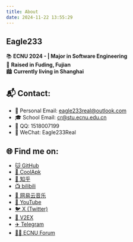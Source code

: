 ```yaml
---
title: About
date: 2024-11-22 13:55:29
---
```


## **Eagle233**  

📚 **ECNU 2024 - | Major in Software Engineering**  
🏡 **Raised in Fuding, Fujian**  
🏙️ **Currently living in Shanghai**  

## **📬 Contact:**  

- 📧 Personal Email: [eagle233real@outlook.com](mailto:eagle233real@outlook.com)  
- 🎓 School Email: [cr@stu.ecnu.edu.cn](mailto:cr@stu.ecnu.edu.cn)  
- 🐧 QQ: 1518007199  
- 💬 WeChat: Eagle233Real

## **🌐 Find me on:**  

- [🐱 GitHub](https://github.com/Eagle233Fake)  
- [📱 CoolApk](http://www.coolapk.com/u/1811396)  
- [🤔 知乎](https://www.zhihu.com/people/About_Ho)  
- [📺 bilibili](https://space.bilibili.com/33175445)  
- [🎵 网易云音乐](https://music.163.com/#/user/home?id=6491459085)  
- [🎥 YouTube](https://www.youtube.com/@Eagle233Real)  
- [🐦 X (Twitter)](https://x.com/Eagle233_Real)  
- [💬 V2EX](https://www.v2ex.com/member/Eagle233)
- [✈️ Telegram](https://t.me/Eagle233Fake)  
- [🧑‍💻 ECNU Forum](https://ecnu.im/u/Eagle233)
